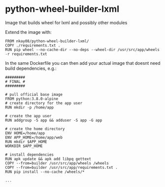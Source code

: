 # python-wheel-builder-lxml

Image that builds wheel for lxml and possibly other modules

Extend the image with: 
```
FROM nkay08/python-wheel-builder-lxml/
COPY ./requirements.txt .
RUN pip wheel --no-cache-dir --no-deps --wheel-dir /usr/src/app/wheels -r requirements.txt
```

In the same Dockerfile you can then add your actual image that doesnt need build dependencies, e.g.:
```
#########
# FINAL #
#########

# pull official base image
FROM python:3.8.0-alpine
# create directory for the app user
RUN mkdir -p /home/app

# create the app user
RUN addgroup -S app && adduser -S app -G app

# create the home directory
ENV HOME=/home/app
ENV APP_HOME=/home/app/web
RUN mkdir $APP_HOME
WORKDIR $APP_HOME

# install dependencies
RUN apk update && apk add libpq gettext
COPY --from=builder /usr/src/app/wheels /wheels
COPY --from=builder /usr/src/app/requirements.txt .
RUN pip install --no-cache /wheels/*
```
```
...
```
